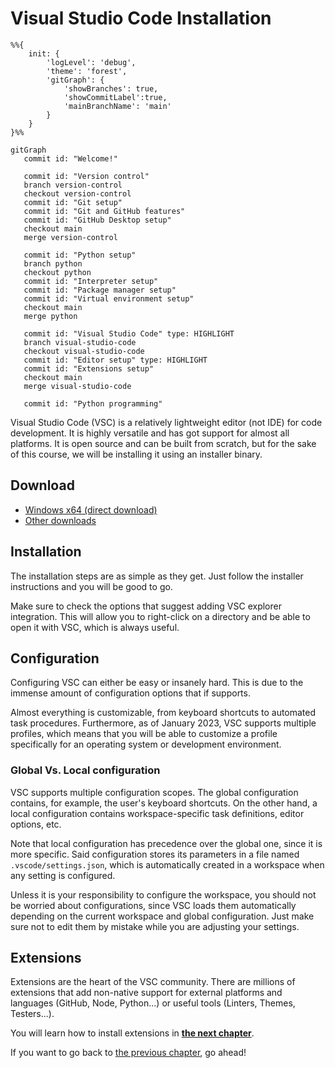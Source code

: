# Visual Studio Code Installation

```mermaid
%%{
    init: {
        'logLevel': 'debug',
        'theme': 'forest',
        'gitGraph': {
            'showBranches': true,
            'showCommitLabel':true,
            'mainBranchName': 'main'
        }
    }
}%%

gitGraph
   commit id: "Welcome!"

   commit id: "Version control"
   branch version-control
   checkout version-control
   commit id: "Git setup"
   commit id: "Git and GitHub features"
   commit id: "GitHub Desktop setup"
   checkout main
   merge version-control

   commit id: "Python setup"
   branch python
   checkout python
   commit id: "Interpreter setup"
   commit id: "Package manager setup"
   commit id: "Virtual environment setup"
   checkout main
   merge python

   commit id: "Visual Studio Code" type: HIGHLIGHT
   branch visual-studio-code
   checkout visual-studio-code
   commit id: "Editor setup" type: HIGHLIGHT
   commit id: "Extensions setup"
   checkout main
   merge visual-studio-code

   commit id: "Python programming"
```

Visual Studio Code (VSC) is a relatively lightweight editor (not IDE) for code development. It is highly versatile and has got support for almost all platforms. It is open source and can be built from scratch, but for the sake of this course, we will be installing it using an installer binary.

## Download

* [Windows x64 (direct download)](https://az764295.vo.msecnd.net/stable/441438abd1ac652551dbe4d408dfcec8a499b8bf/VSCodeUserSetup-x64-1.75.1.exe)
* [Other downloads](https://code.visualstudio.com/download#)

## Installation

The installation steps are as simple as they get. Just follow the installer instructions and you will be good to go.

Make sure to check the options that suggest adding VSC explorer integration. This will allow you to right-click on a directory and be able to open it with VSC, which is always useful.

## Configuration

Configuring VSC can either be easy or insanely hard. This is due to the immense amount of configuration options that if supports.

Almost everything is customizable, from keyboard shortcuts to automated task procedures. Furthermore, as of January 2023, VSC supports multiple profiles, which means that you will be able to customize a profile specifically for an operating system or development environment.

### Global Vs. Local configuration

VSC supports multiple configuration scopes. The global configuration contains, for example, the user's keyboard shortcuts. On the other hand, a local configuration contains workspace-specific task definitions, editor options, etc.

Note that local configuration has precedence over the global one, since it is more specific. Said configuration stores its parameters in a file named `.vscode/settings.json`, which is automatically created in a workspace when any setting is configured.

Unless it is your responsibility to configure the workspace, you should not be worried about configurations, since VSC loads them automatically depending on the current workspace and global configuration. Just make sure not to edit them by mistake while you are adjusting your settings.

## Extensions

Extensions are the heart of the VSC community. There are millions of extensions that add non-native support for external platforms and languages (GitHub, Node, Python...) or useful tools (Linters, Themes, Testers...).

You will learn how to install extensions in [**the next chapter**](../extensions/README.md).

If you want to go back to [the previous chapter](/docs/python/packages/README.md), go ahead!
